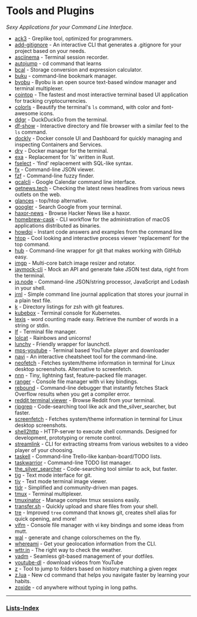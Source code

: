 # Tools and Plugins

_Sexy Applications for your Command Line Interface._

-   [ack3](https://github.com/beyondgrep/ack3) - Greplike tool, optimized for programmers.
-   [add-gitignore](https://github.com/TejasQ/add-gitignore) - An interactive CLI that generates a .gitignore for your project based on your needs.
-   [asciinema](https://github.com/asciinema/asciinema) - Terminal session recorder.
-   [autojump](https://github.com/wting/autojump) - cd command that learns
-   [bcal](https://github.com/jarun/bcal) - Storage conversion and expression calculator.
-   [buku](https://github.com/jarun/Buku) - command-line bookmark manager.
-   [byobu](http://byobu.co/) - Byobu is an open source text-based window manager and terminal multiplexer.
-   [cointop](https://github.com/miguelmota/cointop) - The fastest and most interactive terminal based UI application for tracking cryptocurrencies.
-   [colorls](https://github.com/athityakumar/colorls) - Beautify the terminal's `ls` command, with color and font-awesome icons.
-   [ddgr](https://github.com/jarun/ddgr) - DuckDuckGo from the terminal.
-   [df-show](https://github.com/roberthawdon/dfshow) - Interactive directory and file browser with a similar feel to the `ls` command.
-   [dockly](https://github.com/lirantal/dockly) - Docker console UI and Dashboard for quickly managing and inspecting Containers and Services.
-   [dry](https://github.com/moncho/dry) - Docker manager for the terminal.
-   [exa](https://github.com/ogham/exa) - Replacement for 'ls' written in Rust.
-   [fselect](https://github.com/jhspetersson/fselect) - 'find' replacement with SQL-like syntax.
-   [fx](https://github.com/antonmedv/fx) - Command-line JSON viewer.
-   [fzf](https://github.com/junegunn/fzf) - Command-line fuzzy finder.
-   [gcalcli](https://github.com/insanum/gcalcli) - Google Calendar command line interface.
-   [getnews.tech](https://github.com/omgimanerd/getnews.tech) - Checking the latest news headlines from various news outlets on the web.
-   [glances](https://github.com/nicolargo/glances) - top/htop alternative.
-   [googler](https://github.com/jarun/googler) - Search Google from your terminal.
-   [haxor-news](https://github.com/donnemartin/haxor-news) - Browse Hacker News like a haxor.
-   [homebrew-cask](https://github.com/caskroom/homebrew-cask) - CLI workflow for the administration of macOS applications distributed as binaries.
-   [howdoi](https://github.com/gleitz/howdoi) - Instant code answers and examples from the command line
-   [htop](https://hisham.hm/htop/) - Cool looking and interactive process viewer 'replacement' for the top command.
-   [hub](https://hub.github.com/) - Command-line wrapper for git that makes working with GitHub easy.
-   [imgp](https://github.com/jarun/imgp) - Multi-core batch image resizer and rotator.
-   [jaymock-cli](https://github.com/unmock/jaymock-cli) - Mock an API and generate fake JSON test data, right from the terminal.
-   [jq.node](https://github.com/FGRibreau/jq.node) - Command-line JSON/string processor, JavaScript and Lodash in your shell.
-   [jrnl](https://github.com/maebert/jrnl) - Simple command line journal application that stores your journal in a plain text file.
-   [k](https://github.com/supercrabtree/k) - Directory listings for zsh with git features.
-   [kubebox](https://github.com/astefanutti/kubebox) - Terminal console for Kubernetes.
-   [lexis](https://github.com/k4m4/lexis) - word counting made easy. Retrieve the number of words in a string or stdin.
-   [lf](https://github.com/gokcehan/lf) - Terminal file manager.
-   [lolcat](https://github.com/busyloop/lolcat) - Rainbows and unicorns!
-   [lunchy](https://github.com/eddiezane/lunchy) - Friendly wrapper for launchctl.
-   [mps-youtube](https://github.com/mps-youtube/mps-youtube) - Terminal based YouTube player and downloader
-   [navi](https://github.com/denisidoro/navi) - An interactive cheatsheet tool for the command-line.
-   [neofetch](https://github.com/dylanaraps/neofetch) - Fetches system/theme information in terminal for Linux desktop screenshots. Alternative to screenfetch.
-   [nnn](https://github.com/jarun/nnn) - Tiny, lightning fast, feature-packed file manager.
-   [ranger](https://ranger.github.io/) - Console file manager with vi key bindings.
-   [rebound](https://github.com/shobrook/rebound) - Command-line debugger that instantly fetches Stack Overflow results when you get a compiler error.
-   [reddit terminal viewer](https://github.com/michael-lazar/rtv) - Browse Reddit from your terminal.
-   [ripgrep](https://github.com/BurntSushi/ripgrep) - Code-searching tool like ack and the\_silver\_searcher, but faster.
-   [screenfetch](https://github.com/KittyKatt/screenFetch) - Fetches system/theme information in terminal for Linux desktop screenshots.
-   [shell2http](https://github.com/msoap/shell2http) - HTTP-server to execute shell commands. Designed for development, prototyping or remote control.
-   [streamlink](https://github.com/streamlink/streamlink) - CLI for extracting streams from various websites to a video player of your choosing.
-   [taskell](https://taskell.app/) - Command-line Trello-like kanban-board/TODO lists.
-   [taskwarrior](https://taskwarrior.org/) - Command-line TODO list manager.
-   [the\_silver\_searcher](https://github.com/ggreer/the_silver_searcher) - Code-searching tool similar to ack, but faster.
-   [tig](https://github.com/jonas/tig) - Text mode interface for git.
-   [tiv](https://github.com/stefanhaustein/TerminalImageViewer) - Text mode terminal image viewer.
-   [tldr](https://github.com/tldr-pages/tldr/) - Simplified and community-driven man pages.
-   [tmux](https://tmux.github.io/) - Terminal multiplexer.
-   [tmuxinator](https://github.com/tmuxinator/tmuxinator) - Manage complex tmux sessions easily.
-   [transfer.sh](https://transfer.sh/) - Quickly upload and share files from your shell.
-   [tre](https://github.com/dduan/tre) - Improved `tree` command that knows git, creates shell alias for quick opening, and more!
-   [vifm](https://vifm.info/) - Console file manager with vi key bindings and some ideas from mutt.
-   [wal](https://github.com/dylanaraps/wal) - generate and change colorschemes on the fly.
-   [whereami](https://github.com/rafaelrinaldi/whereami) - Get your geolocation information from the CLI.
-   [wttr.in](https://github.com/chubin/wttr.in) - The right way to check the weather.
-   [yadm](https://yadm.io) - Seamless git-based management of your dotfiles.
-   [youtube-dl](https://rg3.github.io/youtube-dl/) - download videos from YouTube
-   [z](https://github.com/rupa/z) - Tool to jump to folders based on history matching a given regex
-   [z.lua](https://github.com/skywind3000/z.lua) - New cd command that helps you navigate faster by learning your habits.
-   [zoxide](https://github.com/ajeetdsouza/zoxide) - cd anywhere without typing in long paths.

---

### [Lists-Index](Lists-Index.md)